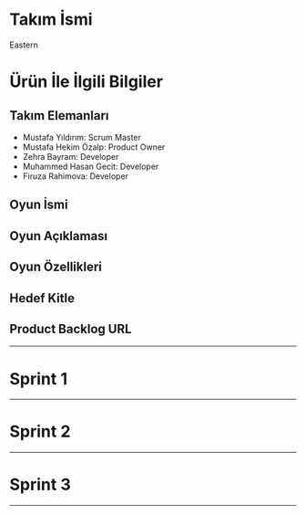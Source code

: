 # **Takım İsmi**

Eastern

# Ürün İle İlgili Bilgiler

## Takım Elemanları


- Mustafa Yıldırım: Scrum Master
- Mustafa Hekim Özalp: Product Owner
- Zehra Bayram: Developer
- Muhammed Hasan Gecit: Developer
- Firuza Rahimova: Developer

## Oyun İsmi



## Oyun Açıklaması



## Oyun Özellikleri



## Hedef Kitle



## Product Backlog URL



---

# Sprint 1

---

# Sprint 2


---

# Sprint 3

---

